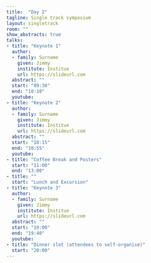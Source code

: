 ```yaml
---
title:  "Day 2"
tagline: Single track symposium
layout: singletrack
room: ""
show_abstracts: true
talks:
- title: "Keynote 1"
  author: 
  - family: Surname
    given: Jimmy
    institute: Institue
    url: https://slideurl.com
  abstract: ""
  start: "09:30"
  end: "10:10"
  youtube: 
- title: "Keynote 2"
  author: 
  - family: Surname
    given: Jimmy
    institute: Institue
    url: https://slideurl.com
  abstract: ""
  start: "10:15"
  end: "10:55"
  youtube: 
- title: "Coffee Break and Posters"
  start: "11:00"
  end: "13:00"
- title: ""
  start: "Lunch and Excursion"
- title: "Keynote 3"
  author: 
  - family: Surname
    given: Jimmy
    institute: Institue
    url: https://slideurl.com
  abstract: ""
  start: "19:00"
  end: "19:40"
  youtube: 
- title: "Dinner slot (attendees to self-organise)"
  start: "20:00"
---
```

